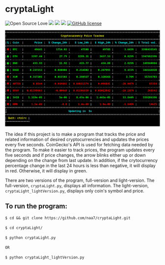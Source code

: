 # cryptaLight

![Open Source Love](https://badges.frapsoft.com/os/v3/open-source.svg?v=103) <img src="https://cdn.rawgit.com/sindresorhus/awesome/d7305f38d29fed78fa85652e3a63e154dd8e8829/media/badge.svg"> <img src="https://img.shields.io/github/stars/naa7/cryptaLight?style=social"> <img src="https://img.shields.io/github/repo-size/naa7/cryptaLight"> [![GitHub license](https://img.shields.io/github/license/Naereen/StrapDown.js.svg)](https://github.com/naa7/cryptaLight/LICENSE)

<img src="https://github.com/naa7/cryptaLight/blob/main/cryptaLight.gif"></br>


The idea if this project is to make a program that tracks the price and related information of desired 
cryptocurrencies and updates the prices every five seconds. CoinGecko's API is used for fetching data needed 
by the program. To make it easier to track prices, the program updates every five seconds and if price changes, the
arrow blinks either up or down depending on the change from last update. In addition, if the crytocurrency percentage
change in the last 24 hours is less than negative, it will display in red. Otherwise, it will display in green.

There are two versions of the program, full-version and light-version. The full-version, `cryptaLight.py`, displays
all information. The light-version, `cryptaLight_lightVersion.py`, displays only coin's symbol and price.


## To run the program:

    $ cd && git clone https://github.com/naa7/cryptaLight.git

    $ cd cryptaLight/

    $ python cryptaLight.py
  
    OR

    $ python cryptaLight_lightVersion.py
